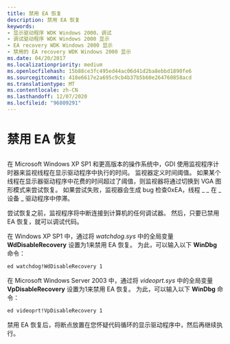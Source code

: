 ```yaml
---
title: 禁用 EA 恢复
description: 禁用 EA 恢复
keywords:
- 显示驱动程序 WDK Windows 2000，调试
- 调试驱动程序 WDK Windows 2000 显示
- EA recovery WDK Windows 2000 显示
- 禁用的 EA recovery WDK Windows 2000 显示
ms.date: 04/20/2017
ms.localizationpriority: medium
ms.openlocfilehash: 15b88ce3fc495ed44ac06d41d2ba8ebbd1890fe6
ms.sourcegitcommit: 418e6617e2a695c9cb4b37b5b60e264760858acd
ms.translationtype: MT
ms.contentlocale: zh-CN
ms.lasthandoff: 12/07/2020
ms.locfileid: "96809291"
---
```

# <a name="disabling-ea-recovery"></a>禁用 EA 恢复


## <span id="ddk_disabling_ea_recovery_gg"></span><span id="DDK_DISABLING_EA_RECOVERY_GG"></span>


在 Microsoft Windows XP SP1 和更高版本的操作系统中，GDI 使用监视程序计时器来监视线程在显示驱动程序中执行的时间。 监视器定义时间阈值。 如果某个线程在显示器驱动程序中花费的时间超过了阈值，则监视器将通过切换到 VGA 图形模式来尝试恢复。 如果尝试失败，监视器会生成 bug 检查0xEA，线程 \_ \_ 在 \_ 设备 \_ 驱动程序中停滞。

尝试恢复之前，监视程序将中断连接到计算机的任何调试器。 然后，只要已禁用 EA 恢复，就可以调试代码。

在 Windows XP SP1 中，通过将 *watchdog.sys* 中的全局变量 **WdDisableRecovery** 设置为1来禁用 EA 恢复。 为此，可以输入以下 **WinDbg** 命令：

```cmd
ed watchdog!WdDisableRecovery 1
```

在 Microsoft Windows Server 2003 中，通过将 *videoprt.sys* 中的全局变量 **VpDisableRecovery** 设置为1来禁用 EA 恢复。 为此，可以输入以下 **WinDbg** 命令：

```cmd
ed videoprt!VpDisableRecovery 1
```

禁用 EA 恢复后，将断点放置在您怀疑代码循环的显示驱动程序中，然后再继续执行。

 

 





